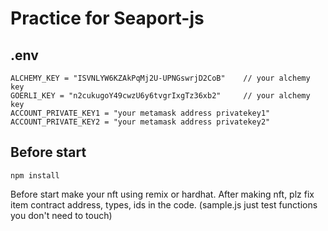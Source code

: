 # Practice for Seaport-js

## .env
```
ALCHEMY_KEY = "ISVNLYW6KZAkPqMj2U-UPNGswrjD2CoB"    // your alchemy key
GOERLI_KEY = "n2cukugoY49cwzU6y6tvgrIxgTz36xb2"     // your alchemy key
ACCOUNT_PRIVATE_KEY1 = "your metamask address privatekey1"
ACCOUNT_PRIVATE_KEY2 = "your metamask address privatekey2"
```

## Before start 
```
npm install
```
Before start make your nft using remix or hardhat.
After making nft, plz fix item contract address, types, ids in the code.
(sample.js just test functions you don't need to touch)